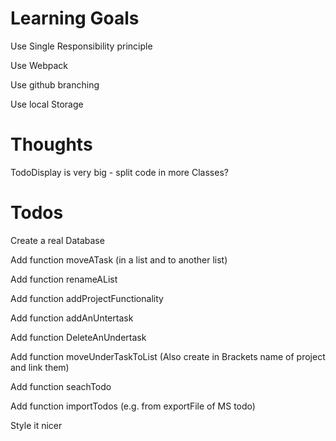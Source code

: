 # Learning Goals

Use Single Responsibility principle

Use Webpack

Use github branching

Use local Storage

# Thoughts

TodoDisplay is very big - split code in more Classes?

# Todos

Create a real Database

Add function moveATask (in a list and to another list)

Add function renameAList

Add function addProjectFunctionality

Add function addAnUntertask

Add function DeleteAnUndertask

Add function moveUnderTaskToList (Also create in Brackets name of project and link them)

Add function seachTodo

Add function importTodos (e.g. from exportFile of MS todo)

Style it nicer
